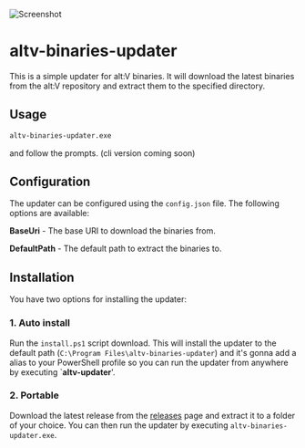 ![Screenshot](https://i.imgur.com/0JQioOM.png)
# altv-binaries-updater

This is a simple updater for alt:V binaries. It will download the latest binaries from the alt:V repository and extract them to the specified directory.

## Usage

```bash
altv-binaries-updater.exe
```

and follow the prompts. (cli version coming soon)

## Configuration

The updater can be configured using the `config.json` file. The following options are available:

**BaseUri** - The base URI to download the binaries from.

**DefaultPath** - The default path to extract the binaries to.

## Installation

You have two options for installing the updater:

### 1. Auto install
Run the `install.ps1` script download. This will install the updater to the default path (`C:\Program Files\altv-binaries-updater`) and it's gonna add a alias to your PowerShell profile so you can run the updater from anywhere by executing `**altv-updater**'.

### 2. Portable
Download the latest release from the [releases](https://github.com/kyro95/altv-binaries-updater/releases) page and extract it to a folder of your choice. You can then run the updater by executing `altv-binaries-updater.exe`.
